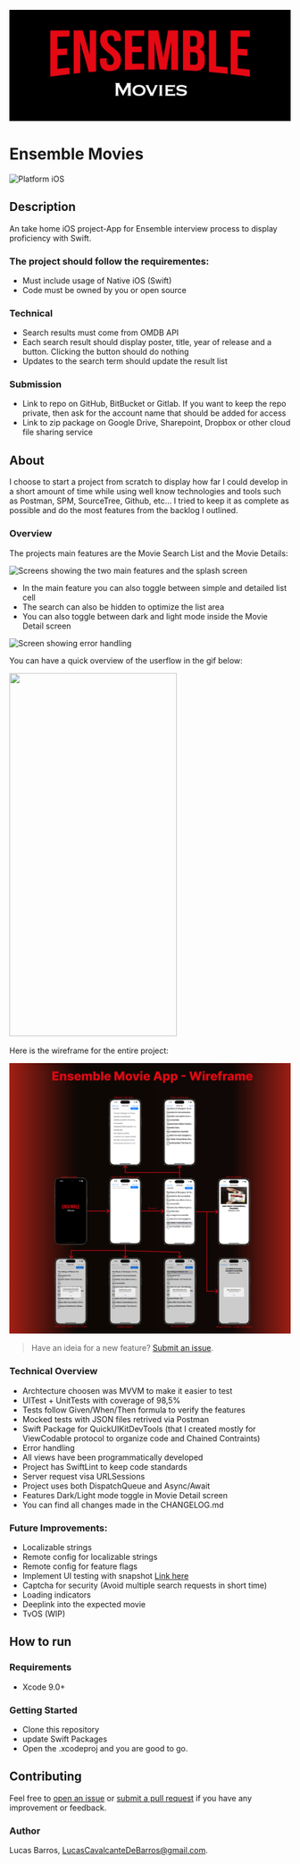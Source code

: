 ![Cover image](img/Github_Header.png)

# Ensemble Movies

![Platform iOS](https://img.shields.io/badge/Platform-iOS-blue)

## Description
An take home iOS project-App for Ensemble interview process to display proficiency with Swift. 
### The project should follow the requirementes: 
- Must include usage of Native iOS (Swift)
- Code must be owned by you or open source
### Technical 
- Search results must come from OMDB API
- Each search result should display poster, title, year of release and a button. Clicking the button should do
nothing
- Updates to the search term should update the result list

### Submission
- Link to repo on GitHub, BitBucket or Gitlab. If you want to keep the repo private, then ask for the
account name that should be added for access
- Link to zip package on Google Drive, Sharepoint, Dropbox or other cloud file sharing service

## About

I choose to start a project from scratch to display how far I could develop in a short amount of time while using well know technologies and tools such as Postman, SPM, SourceTree, Github, etc...
I tried to keep it as complete as possible and do the most features from the backlog I outlined. 

### Overview

The projects main features are the Movie Search List and the Movie Details: 

![Screens showing the two main features and the splash screen](img/Github_Features01.png)

- In the main feature you can also toggle between simple and detailed list cell
- The search can also be hidden to optimize the list area
- You can also toggle between dark and light mode inside the Movie Detail screen

![Screen showing error handling](img/Github_Features02.png)

You can have a quick overview of the userflow in the gif below: 

<img src="img/userFlow.gif " width="300" height="650"/>

Here is the wireframe for the entire project:

![Entire project wireframe with all possible user interactions](img/Github_ProjectWireframe.png)

> Have an ideia for a new feature? [Submit an issue](https://github.com/LucasCBarros/EnsembleMoviesOMDB/UBorrow/issues/new).

### Technical Overview

- Archtecture choosen was MVVM to make it easier to test
- UITest + UnitTests with coverage of 98,5%
- Tests follow Given/When/Then formula to verify the features
- Mocked tests with JSON files retrived via Postman 
- Swift Package for QuickUIKitDevTools (that I created mostly for ViewCodable protocol to organize code and Chained Contraints)
- Error handling
- All views have been programmatically developed
- Project has SwiftLint to keep code standards
- Server request visa URLSessions
- Project uses both DispatchQueue and Async/Await
- Features Dark/Light mode toggle in Movie Detail screen
- You can find all changes made in the CHANGELOG.md

### Future Improvements: 

- Localizable strings
- Remote config for localizable strings
- Remote config for feature flags
- Implement UI testing with snapshot [Link here](https://github.com/uber/ios-snapshot-test-case/)
- Captcha for security (Avoid multiple search requests in short time)
- Loading indicators
- Deeplink into the expected movie
- TvOS (WIP)

## How to run

### Requirements
- Xcode 9.0+

### Getting Started
- Clone this repository
- update Swift Packages
- Open the .xcodeproj and you are good to go.

## Contributing

Feel free to [open an issue](https://github.com/LucasCBarros/EnsembleMoviesOMDB/issues/new) or [submit a pull request](https://github.com/LucasCBarros/EnsembleMoviesOMDB/compare) if you have any improvement or feedback.

### Author

Lucas Barros, LucasCavalcanteDeBarros@gmail.com.
